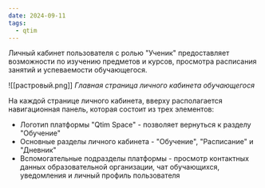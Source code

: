 ```yaml
---
date: 2024-09-11
tags:
  - qtim
---
```

Личный кабинет пользователя с ролью "Ученик" предоставляет возможности по изучению предметов и курсов, просмотра расписания занятий и успеваемости обучающегося.

![[растровый.png]]
*Главная страница личного кабинета обучающегося*

На каждой странице личного кабинета, вверху располагается навигационная панель, которая состоит из трех элементов:

- Логотип платформы "Qtim Space" - позволяет вернуться к разделу "Обучение"
- Основные разделы личного кабинета - "Обучение", "Расписание" и "Дневник"
- Вспомогательные подразделы платформы - просмотр контактных данных образовательной организации, чат обучающихся, уведомления и личный профиль пользователя

